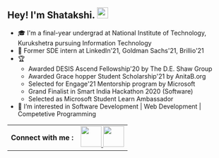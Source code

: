 ## Hey! I'm Shatakshi. <img src="https://media.giphy.com/media/hvRJCLFzcasrR4ia7z/giphy.gif" width="25px">

- 🎓 I'm a final-year undergrad at National Institute of Technology, Kurukshetra pursuing Information Technology
- 💼 Former SDE intern at LinkedIn'21, Goldman Sachs'21, Brillio'21 
- 🏆
     - Awarded DESIS Ascend Fellowship'20 by The D.E. Shaw Group
     - Awarded Grace hopper Student Scholarship'21 by AnitaB.org 
     - Selected for Engage'21 Mentorship program by Microsoft 
     - Grand Finalist in Smart India Hackathon 2020 (Software) 
     - Selected as Microsoft Student Learn Ambassador 
- 👀 I’m interested in Software Development | Web Development | Competetive Programming


<table align="center">
 <th> Connect with me  :</th>
  <td>
   <a href="https://www.linkedin.com/in/shatakshi-singh-75b233149/" class="pics"><img src="https://user-images.githubusercontent.com/56452820/132254880-375d3383-f227-4920-a94b-e567592268f8.png" height="47vh">  </a>
  <a href="https://mail.google.com/mail/?view=cm&fs=1&tf=1&to=shatakshis667@gmail.com" class="pics"><img src="https://user-images.githubusercontent.com/56452820/132254868-4afe403c-0c88-4023-86c5-23ef0ec7a3f7.png" height="47vh">
</table>

<!---
Shatakshis667/Shatakshis667 is a ✨ special ✨ repository because its `README.md` (this file) appears on your GitHub profile.
You can click the Preview link to take a look at your changes.
--->
